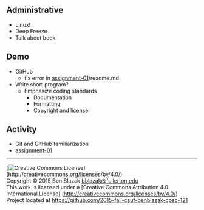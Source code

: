 ## Administrative
- Linux!
- Deep Freeze
- Talk about book

## Demo
- GitHub
    - fix error in [assignment-01](../../../assignment-01)/readme.md
- Write short program?
    - Emphasize coding standards
        - Documentation
        - Formatting
        - Copyright and license

## Activity
- Git and GitHub familiarization
- [assignment-01](../../../assignment-01)


-------------------------------------------------------------------------------
[![Creative Commons License](https://i.creativecommons.org/l/by/4.0/88x31.png)]
(http://creativecommons.org/licenses/by/4.0/)  
Copyright &copy; 2015 Ben Blazak <bblazak@fullerton.edu>  
This work is licensed under a [Creative Commons Attribution 4.0 International
License] (http://creativecommons.org/licenses/by/4.0/)  
Project located at <https://github.com/2015-fall-csuf-benblazak-cpsc-121>

